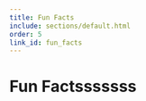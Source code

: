 ```yaml
---
title: Fun Facts
include: sections/default.html
order: 5
link_id: fun_facts
---
```


# Fun Factsssssss
